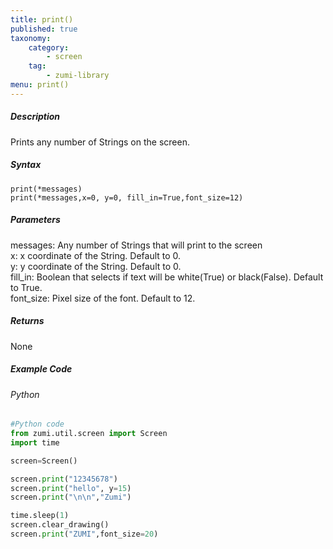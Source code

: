 ```yaml
---
title: print()
published: true
taxonomy:
    category:
        - screen
    tag:
        - zumi-library
menu: print()
---
```


##### Description
Prints any number of Strings on the screen. 

##### Syntax
```print(*messages)```<br />
```print(*messages,x=0, y=0, fill_in=True,font_size=12)```<br />

##### Parameters
messages: Any number of Strings that will print to the screen<br />
x: x coordinate of the String. Default to 0.<br />
y: y coordinate of the String. Default to 0.<br />
fill_in: Boolean that selects if text will be white(True) or black(False). Default to True.<br />
font_size: Pixel size of the font. Default to 12.<br />

##### Returns
None

##### Example Code
###### Python
```python
#Python code
from zumi.util.screen import Screen
import time

screen=Screen()

screen.print("12345678")
screen.print("hello", y=15)
screen.print("\n\n","Zumi")

time.sleep(1)
screen.clear_drawing()
screen.print("ZUMI",font_size=20)

```